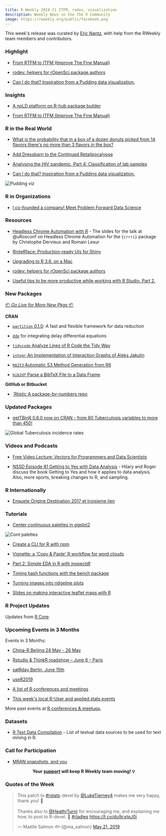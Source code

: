 ```yaml
---
title: R Weekly 2019-21 ITFM, rodev, visualization
description: Weekly News in the the R Community
image: https://rweekly.org/public/facebook.png
---
```


This week's release was curated by [Eric Nantz](https://r-podcast.org), with help from the RWeekly team members and contributors.

###  Highlight

+ [From RTFM to ITFM (Improve The Fine Manual)](https://yihui.name/en/2019/05/rtfm-or-itfm/)

+ [rodev: helpers for rOpenSci package authors](https://ropensci.org/technotes/2019/05/21/rodev/)

+ [Can I do that? Inspiration from a Pudding data visualization.](https://austinwehrwein.com/data-visualization/winningest/)

### Insights

+ [A noLD platform on R-hub package builder](https://blog.r-hub.io/2019/05/21/nold/)

+ [From RTFM to ITFM (Improve The Fine Manual)](https://yihui.name/en/2019/05/rtfm-or-itfm/)

### R in the Real World

+ [What is the probability that in a box of a dozen donuts picked from 14 flavors there's no more than 3 flavors in the box?](https://ntguardian.wordpress.com/2019/05/20/probability-box-dozen-donuts-no-more-than-3-flavors-in-the-box/)

+ [Add Dressbarn to the Continued Retailpocalypse](https://rud.is/b/2019/05/21/add-dressbarn-to-the-continued-retailpocalypse)

+ [Analysing the HIV pandemic, Part 4: Classification of lab samples](https://rviews.rstudio.com/2019/05/23/pipeline-for-analysing-hiv-part-4/)

+ [Can I do that? Inspiration from a Pudding data visualization.](https://austinwehrwein.com/data-visualization/winningest/)

![Pudding viz](https://raw.githubusercontent.com/rweekly/image/master/2019/pudding_data_viz.png)

###  R in Organizations

+ [I co-founded a company! Meet Problem Forward Data Science](https://simplystatistics.org/2019/05/20/i-co-founded-a-company-meet-problem-forward-data-science/)

###  Resources

+ [Headless Chrome Automation with R](https://speakerdeck.com/rlesur/headless-chrome-automation-with-r-the-crrri-package) - The slides for the talk at @uRosconf on Headless Chrome Automation for the `{crrri}` package by Christophe Dervieux and Romain Lesur

+ [RinteRface: Production-ready UIs for Shiny](https://rinterface.com/shiny/talks/index.html)

+ [Upgrading to R 3.6. on a Mac](https://ibecav.github.io/update_libraries)

+ [rodev: helpers for rOpenSci package authors](https://ropensci.org/technotes/2019/05/21/rodev/)

+ [Useful tips to be more productive while working with R Studio. Part 2.](https://appsilon.com/r-studio-shortcuts-and-tips-part-2/)

###  New Packages

<p class="added-hostname"><a href="https://rweekly.org/live" target="_blank" class="externalLink">📦 <i>Go Live for More New Pkgs</i> 📦</a></p>

**CRAN**

+ [`partition` 0.1.0](https://malco.io/2019/05/20/introducing-the-partition-package/): A fast and flexible framework for data reduction

+ [`dde`](https://reside-ic.github.io/blog/dde-1.0.0/) for integrating delay differential equations

+ [`tidycode` Analyze Lines of R Code the Tidy Way](https://cran.r-project.org/package=tidycode)

+ [`integr` An Implementation of Interaction Graphs of Aleks Jakulin](https://cran.r-project.org/package=integr)

+ [`R62S3` Automatic S3 Method Generation from R6](https://cran.r-project.org/package=R62S3)

+ [`bib2df` Parse a BibTeX File to a Data Frame](https://cran.r-project.org/package=bib2df)

**GitHub or Bitbucket**

+ [`Rtistic A package-by-numbers repo](https://emilyriederer.netlify.com/post/rtistic-a-package-by-numbers-repo/)

### Updated Packages

+ [getTBinR 0.6.0 now on CRAN - from 80 Tuberculosis variables to more than 450!](https://www.samabbott.co.uk/post/gettbinr-6-0/)

![Global Tuberculosis incidence rates](https://raw.githubusercontent.com/seabbs/seabbs.github.io/sources/static/img/getTBinR/storyboard-6-0.png)

###  Videos and Podcasts

+ [Free Video Lecture: Vectors for Programmers and Data Scientists](http://www.win-vector.com/blog/2019/05/free-video-lecture-vectors-for-programmers-and-data-scientists/)

+ [NSSD Episode 81 Getting to Yes with Data Analysis](http://nssdeviations.com/81-getting-to-yes-with-data-analysis) - Hilary and Roger discuss the book Getting to Yes and how it applies to data analysis. Also, more sports, breaking changes to R, and sampling.

### R Internationally

+ [Enquete Origine Destination 2017 et troisieme lien](https://www.simoncoulombe.com/2019/05/eod2017/)

###  Tutorials

+ [Center continuous palettes in ggplot2](https://www.hvitfeldt.me/blog/center-continuous-palettes-in-ggplot2/)

![Cont palettes](https://raw.githubusercontent.com/rweekly/image/master/2019/cont_palette_ggplot2.png)

+ [Create a CLI for R with npm](https://colinfay.me/create-r-cli-npm/)

+ [Vignette: a 'Copy & Paste' R workflow for word clouds](https://martinctc.github.io/blog/Copy-and-paste_wordclouds_in_R/)

+ [Part 2: Simple EDA in R with inspectdf](https://www.littlemissdata.com/blog/inspectdf)

+ [Timing hash functions with the bench package](https://www.jumpingrivers.com/blog/digest-timings-bench-package/)

+ [Turning images into ridgeline plots](https://atrebas.github.io/post/2019-05-18-images-to-ridges/)

+ [Slides on making interactive leaflet maps with R](https://pakillo.github.io/r-leaflet-maps/r-leaflet-maps-slides.html)

<!--<div class="post-more-begi
n></div><div class="post-more-end"></div>-->

###  R Project Updates

Updates from [R Core](http://developer.r-project.org/blosxom.cgi/R-devel/NEWS):


###  Upcoming Events in 3 Months

Events in 3 Months:

+ [China-R Beijing 24 May - 26 May](https://cosx.org/2019/03/12th-china-r-beijing-announcement/)

+ [Rstudio & ThinkR roadshow – June 6 – Paris](https://rtask.thinkr.fr/blog/rstudio-thinkr-roadshow-june-6-paris)

+ [satRday Berlin, June 15th](https://berlin2019.satrdays.org)

+ [useR2019](http://www.user2019.fr/)

+ [A list of R conferences and meetings](https://jumpingrivers.github.io/meetingsR/events.html)

+ [This week's local R-User and applied stats events](https://community.rstudio.com/c/irl)

More past events at [R conferences & meetups](https://conf.rweekly.org).

### Datasets

+ [R Text Data Compilation](https://github.com/EmilHvitfeldt/R-text-data) - List of textual data sources to be used for text mining in R.

###  Call for Participation

+ [MRAN snapshots, and you](https://blog.revolutionanalytics.com/2019/05/cran-snapshots-and-you.html)

<p class="hide-support added-hostname support-rweekly" style="text-align: center;font-weight: bold;">Your <a class="non-visited externalLink" href="https://www.patreon.com/rweekly" onclick="pas(this)">support</a> will keep R Weekly team moving! 💡</p>

###  Quotes of the Week

<blockquote class="twitter-tweet" data-lang="en"><p lang="en" dir="ltr">This patch to <a href="https://twitter.com/hashtag/rstats?src=hash&amp;ref_src=twsrc%5Etfw">#rstats</a>-devel by <a href="https://twitter.com/LukeTierney4?ref_src=twsrc%5Etfw">@LukeTierney4</a> makes me very happy, thank you! 🎉 <br><br>Thanks also to <a href="https://twitter.com/HeathrTurnr?ref_src=twsrc%5Etfw">@HeathrTurnr</a> for encouraging me, and explaining me how, to post to R-devel. 💜 <a href="https://twitter.com/hashtag/rladies?src=hash&amp;ref_src=twsrc%5Etfw">#rladies</a> <a href="https://t.co/du9cxtpJ0i">https://t.co/du9cxtpJ0i</a></p>&mdash; Maëlle Salmon 🐟 (@ma_salmon) <a href="https://twitter.com/ma_salmon/status/1130842995375214592?ref_src=twsrc%5Etfw">May 21, 2019</a></blockquote>
